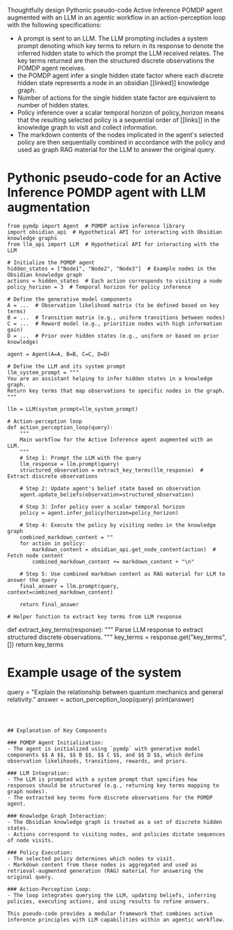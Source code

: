 Thoughtfully design Pythonic pseudo-code Active Inference POMDP agent augmented with an LLM in an agentic workflow in an action-perception loop with the following specifications:
- A prompt is sent to an LLM. The LLM prompting includes a system prompt denoting which key terms to return in its response to denote the inferred hidden state to which the prompt the LLM received relates. The key terms returned are then the structured discrete observations the POMDP agent receives.
- the POMDP agent infer a single hidden state factor where each discrete hidden state represents a node in an obsidian [[linked]] knowledge graph.
- Number of actions for the single hidden state factor are equivalent to number of hidden states.
- Policy inference over a scalar temporal horizon of policy_horizon means that the resulting selected policy is a sequential order of [[links]] in the knowledge graph to visit and collect information.
- The markdown contents of the nodes implicated in the agent's selected policy are then sequentially combined in accordance with the policy and used as graph RAG material for the LLM to answer the original query.

# Pythonic pseudo-code for an Active Inference POMDP agent with LLM augmentation
```
from pymdp import Agent  # POMDP active inference library
import obsidian_api  # Hypothetical API for interacting with Obsidian knowledge graphs
from llm_api import LLM  # Hypothetical API for interacting with the LLM

# Initialize the POMDP agent
hidden_states = ["Node1", "Node2", "Node3"]  # Example nodes in the Obsidian knowledge graph
actions = hidden_states  # Each action corresponds to visiting a node
policy_horizon = 3  # Temporal horizon for policy inference

# Define the generative model components
A = ...  # Observation likelihood matrix (to be defined based on key terms)
B = ...  # Transition matrix (e.g., uniform transitions between nodes)
C = ...  # Reward model (e.g., prioritize nodes with high information gain)
D = ...  # Prior over hidden states (e.g., uniform or based on prior knowledge)

agent = Agent(A=A, B=B, C=C, D=D)

# Define the LLM and its system prompt
llm_system_prompt = """
You are an assistant helping to infer hidden states in a knowledge graph. 
Return key terms that map observations to specific nodes in the graph.
"""

llm = LLM(system_prompt=llm_system_prompt)

# Action-perception loop
def action_perception_loop(query):
    """
    Main workflow for the Active Inference agent augmented with an LLM.
    """
    # Step 1: Prompt the LLM with the query
    llm_response = llm.prompt(query)
    structured_observation = extract_key_terms(llm_response)  # Extract discrete observations
    
    # Step 2: Update agent's belief state based on observation
    agent.update_beliefs(observation=structured_observation)
    
    # Step 3: Infer policy over a scalar temporal horizon
    policy = agent.infer_policy(horizon=policy_horizon)
    
    # Step 4: Execute the policy by visiting nodes in the knowledge graph
    combined_markdown_content = ""
    for action in policy:
        markdown_content = obsidian_api.get_node_content(action)  # Fetch node content
        combined_markdown_content += markdown_content + "\n"
    
    # Step 5: Use combined markdown content as RAG material for LLM to answer the query
    final_answer = llm.prompt(query, context=combined_markdown_content)
    
    return final_answer

# Helper function to extract key terms from LLM response
```
def extract_key_terms(response):
    """
    Parse LLM response to extract structured discrete observations.
    """
    key_terms = response.get("key_terms", [])
    return key_terms


# Example usage of the system
query = "Explain the relationship between quantum mechanics and general relativity."
answer = action_perception_loop(query)
print(answer)
```



## Explanation of Key Components

### POMDP Agent Initialization:
- The agent is initialized using `pymdp` with generative model components $$ A $$, $$ B $$, $$ C $$, and $$ D $$, which define observation likelihoods, transitions, rewards, and priors.

### LLM Integration:
- The LLM is prompted with a system prompt that specifies how responses should be structured (e.g., returning key terms mapping to graph nodes).
- The extracted key terms form discrete observations for the POMDP agent.

### Knowledge Graph Interaction:
- The Obsidian knowledge graph is treated as a set of discrete hidden states.
- Actions correspond to visiting nodes, and policies dictate sequences of node visits.

### Policy Execution:
- The selected policy determines which nodes to visit.
- Markdown content from these nodes is aggregated and used as retrieval-augmented generation (RAG) material for answering the original query.

### Action-Perception Loop:
- The loop integrates querying the LLM, updating beliefs, inferring policies, executing actions, and using results to refine answers.

This pseudo-code provides a modular framework that combines active inference principles with LLM capabilities within an agentic workflow.

